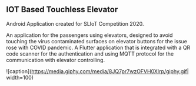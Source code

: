## **IOT Based Touchless Elevator**
Android Application created for SLIoT Competition 2020.

An application for the passengers using elevators, designed to avoid touching the virus contaminated surfaces on elevator buttons for the issue rose with COVID pandemic. A Flutter application that is integrated with a QR code scanner for the authentication and using MQTT protocol for the communication with elevator controlling.


![caption](https://media.giphy.com/media/8JQ7pr7wzOFVH0XIrp/giphy.gif| width=100)



